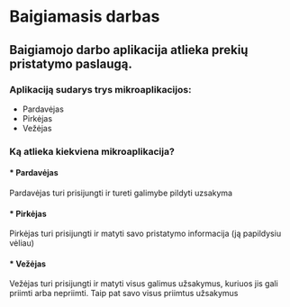 # Baigiamasis darbas

## Baigiamojo darbo aplikacija atlieka prekių pristatymo paslaugą.

### Aplikaciją sudarys trys mikroaplikacijos:
 * Pardavėjas
 * Pirkėjas
 * Vežėjas



### Ką atlieka kiekviena mikroaplikacija?
#### * Pardavėjas

Pardavėjas turi prisijungti ir tureti galimybe pildyti uzsakyma

#### * Pirkėjas

Pirkėjas turi prisijungti ir matyti savo pristatymo informacija (ją papildysiu vėliau)


#### * Vežėjas

Vežėjas turi prisijungti ir matyti visus galimus užsakymus, kuriuos jis gali priimti arba nepriimti.
Taip pat savo visus priimtus užsakymus

